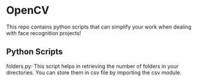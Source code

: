 # OpenCV
This repo contains python scripts that can simplify your work when dealing with face recognition projects!

## Python Scripts


folders.py: This script helps in retrieving the number of folders in your directories. You can store them in csv file by importing the csv module.
